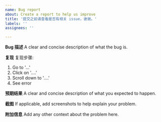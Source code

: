 ```yaml
---
name: Bug report
about: Create a report to help us improve
title: '提交之前请查看是否有相关 issue，谢谢。'
labels: ''
assignees: ''

---
```


**Bug 描述**
A clear and concise description of what the bug is.

**复现**
复现步骤:

1. Go to '...'
2. Click on '....'
3. Scroll down to '....'
4. See error

**预期结果**
A clear and concise description of what you expected to happen.

**截图**
If applicable, add screenshots to help explain your problem.

**附加信息**
Add any other context about the problem here.
